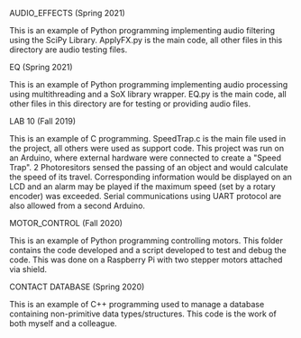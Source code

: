 AUDIO_EFFECTS (Spring 2021)

This is an example of Python programming implementing audio filtering using the SciPy Library. ApplyFX.py is the main code, all other files in this directory are audio testing files.

EQ (Spring 2021)

This is an example of Python programming implementing audio processing using multithreading and a SoX library wrapper. EQ.py is the main code, all other files in this directory are for testing or providing audio files.

LAB 10 (Fall 2019)

This is an example of C programming. SpeedTrap.c is the main file used in the project, all others were used as support code.
This project was run on an Arduino, where external hardware were connected to create a "Speed Trap". 2 Photoresitors sensed the
passing of an object and would calculate the speed of its travel. Corresponding information would be displayed on an LCD 
and an alarm may be played if the maximum speed (set by a rotary encoder) was exceeded. Serial communications using UART
protocol are also allowed from a second Arduino.


MOTOR_CONTROL (Fall 2020)

This is an example of Python programming controlling motors. This folder contains the code developed and a script developed to test
and debug the code. This was done on a Raspberry Pi with two stepper motors attached via shield.

CONTACT DATABASE (Spring 2020)

This is an example of C++ programming used to manage a database containing non-primitive data types/structures. This code is the work of both myself and a colleague.
